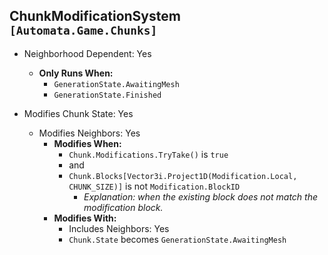 ## ChunkModificationSystem `[Automata.Game.Chunks]`
- Neighborhood Dependent: Yes
    - **Only Runs When:**
        - `GenerationState.AwaitingMesh`
        - `GenerationState.Finished`


- Modifies Chunk State: Yes
    - Modifies Neighbors: Yes
        - **Modifies When:**
            - `Chunk.Modifications.TryTake()` is `true`
            - and
            - `Chunk.Blocks[Vector3i.Project1D(Modification.Local, CHUNK_SIZE)]` is not `Modification.BlockID`
                - *Explanation: when the existing block does not match the modification block.*
        - **Modifies With:**
            - Includes Neighbors: Yes
            - `Chunk.State` becomes `GenerationState.AwaitingMesh`